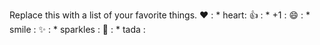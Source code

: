 Replace this with a list of your favorite things.
❤️	: * heart:
👍	: * +1 :
😄	: * smile :
✨	: * sparkles :
🎉	: * tada :
